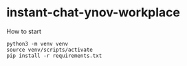 # instant-chat-ynov-workplace

How to start
```
python3 -m venv venv
source venv/scripts/activate
pip install -r requirements.txt
```
